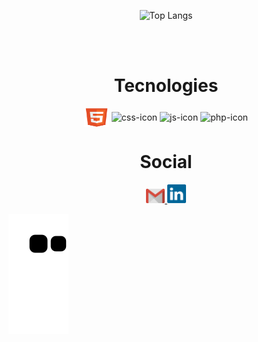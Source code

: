 
<div align = "center">
  
![Top Langs](https://github-readme-stats.vercel.app/api/top-langs/?username=d8barcelos&theme=tokyonight)

</div>
<br>

<div align="center"> 
  <div style="display: inline_block"><br>
    <h1 align="center">Tecnologies</h1>
    <img align="center" height="30" width="40" alt="html-icon" src="https://raw.githubusercontent.com/devicons/devicon/master/icons/html5/html5-original.svg">
    <img align="center" height="30" width="40" alt="css-icon" src="https://cdn.jsdelivr.net/gh/devicons/devicon/icons/css3/css3-original.svg">
    <img align="center" height="30" width="40" alt="js-icon" src ="https://cdn.jsdelivr.net/gh/devicons/devicon/icons/javascript/javascript-original.svg">
    <img align="center" height="30" width="40" alt="php-icon" src="https://cdn.jsdelivr.net/gh/devicons/devicon/icons/php/php-plain.svg">
  </div>
    
  
  <h1 align="center">Social</h1>
    <a href = "mailto: d8barcelos@gmail.com">
      <img width="30" src="gmail.svg">
    </a>
    <a href = "https://www.linkedin.com/in/diogo-barcelos/">
      <img width="30" src="linkedin.svg">
    </a>
</div>
  
![Snake animation](https://github.com/d8barcelos/d8barcelos/blob/output/github-contribution-grid-snake.svg)
